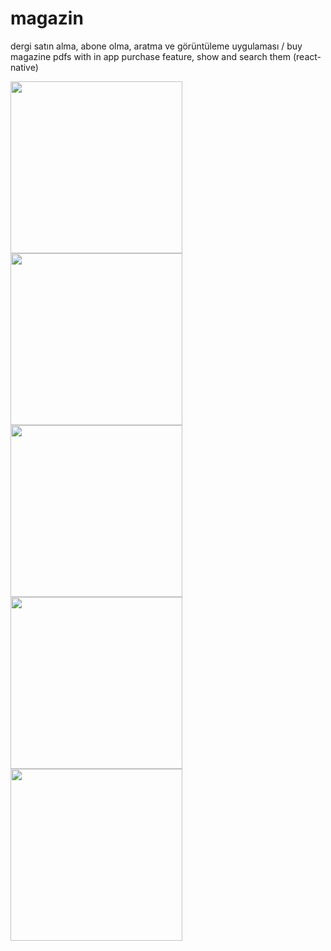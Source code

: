 # magazin
dergi satın alma, abone olma, aratma ve görüntüleme uygulaması / buy magazine pdfs with in app purchase feature, show and search them (react-native)

<p float="left">
   <img src="http://ihsankatmer.tk/images/magazin1.jpg" width="275">
   <img src="http://ihsankatmer.tk/images/magazin2.jpg" width="275">
   <img src="http://ihsankatmer.tk/images/magazin3.jpg" width="275">
   <img src="http://ihsankatmer.tk/images/magazin5.jpg" width="275">
   <img src="http://ihsankatmer.tk/images/magazin4.jpg" width="275">
 
</p>
